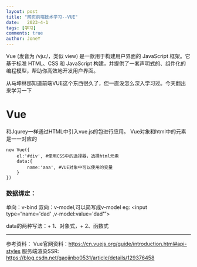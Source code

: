 ```yaml
---
layout: post
title: "网页前端技术学习--VUE"
date:   2023-4-1
tags: [学习]
comments: true
author: JoneY
---
```


Vue (发音为 /vjuː/，类似 view) 是一款用于构建用户界面的 JavaScript 框架。它基于标准 HTML、CSS 和 JavaScript 构建，并提供了一套声明式的、组件化的编程模型，帮助你高效地开发用户界面。

<!-- more -->
从马坤林那知道前端VUE这个东西很久了，但一直没怎么深入学习过。今天翻出来学习一下

# Vue

和Jqurey一样通过HTML中引入vue.js的包进行应用。
Vue对象和html中的元素是一一对应的

    new Vue({
        el:'#div', #使用CSS中的选择器，选择html元素
        data:{
            name:'aaa', #VUE对象中可以使用的变量
        }
    })

### 数据绑定：
单向：v-bind
双向：v-model,可以简写成v-model eg:
    <input type=“name='dad' ,v-model:value='dad'”>

data的两种写法：+ 1、对象式，+ 2、函数式

---

参考资料：
Vue官网资料：<https://cn.vuejs.org/guide/introduction.html#api-styles>
服务端渲染SSR: <https://blog.csdn.net/gaojinbo0531/article/details/129376458>